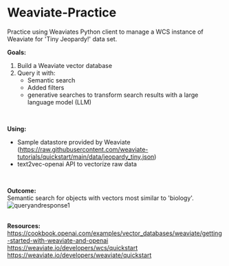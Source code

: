# Weaviate-Practice

Practice using Weaviates Python client to manage a WCS instance of Weaviate for 'Tiny Jeopardy!' data set.

**Goals:**
1. Build a Weaviate vector database
2. Query it with:
    - Semantic search
    - Added filters
    - generative searches to transform search results with a large language model (LLM)
<br/>

**Using:**<br/>
- Sample datastore provided by Weaviate (https://raw.githubusercontent.com/weaviate-tutorials/quickstart/main/data/jeopardy_tiny.json)
- text2vec-openai API to vectorize raw data
<br/>

**Outcome:**<br/>
Semantic search for objects with vectors most similar to 'biology'.<br/>
![queryandresponse1](https://github.com/Arron9448/Weaviate-Practice/assets/144850440/69ba0b7d-e8d6-4ab5-865f-9134fe80c171)<br/>
<br/>

**Resources:**<br/>
https://cookbook.openai.com/examples/vector_databases/weaviate/getting-started-with-weaviate-and-openai<br/>
https://weaviate.io/developers/wcs/quickstart<br/>
https://weaviate.io/developers/weaviate/quickstart<br/>
